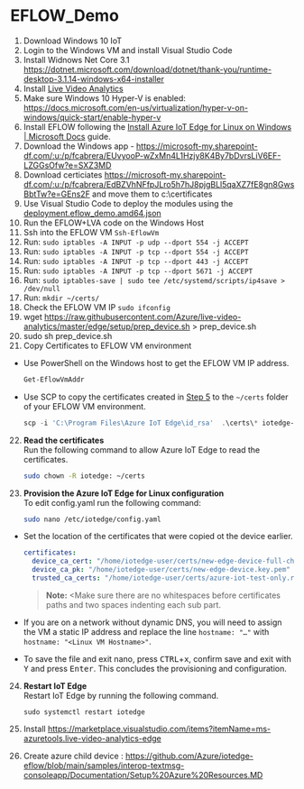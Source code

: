 # EFLOW_Demo

1. Download Windows 10 IoT
2. Login to the Windows VM and install Visual Studio Code
3. Install Widnows Net Core 3.1 https://dotnet.microsoft.com/download/dotnet/thank-you/runtime-desktop-3.1.14-windows-x64-installer
4. Install [Live Video Analytics](https://docs.microsoft.com/en-us/azure/media-services/live-video-analytics-edge/get-started-detect-motion-emit-events-quickstart)
5. Make sure Windows 10 Hyper-V is enabled: https://docs.microsoft.com/en-us/virtualization/hyper-v-on-windows/quick-start/enable-hyper-v
6. Install EFLOW following the [Install Azure IoT Edge for Linux on Windows | Microsoft Docs](https://docs.microsoft.com/en-us/azure/iot-edge/how-to-install-iot-edge-on-windows?view=iotedge-2018-06&tabs=windowsadmincenter) guide.
7. Download the Windows app - https://microsoft-my.sharepoint-df.com/:u:/p/fcabrera/EUvyooP-wZxMn4L1Hzjy8K4By7bDvrsLiV6EF-LZGGsOfw?e=SXZ3MD
8. Download certiciates https://microsoft-my.sharepoint-df.com/:u:/p/fcabrera/EdBZVhNFfpJLro5h7hJ8pjgBLl5qaXZ7fE8gn8GwsBbtTw?e=GEns2F  and move them to c:\certificates
9. Use Visual Studio Code to deploy the modules using the [deployment.eflow_demo.amd64.json](./deployment.eflow_demo.amd64.json)
10. Run the EFLOW+LVA code on the Windows Host
11. Ssh into the EFLOW VM  `Ssh-EflowVm`
12. Run: `sudo iptables -A INPUT -p udp --dport 554 -j ACCEPT`
13. Run: `sudo iptables -A INPUT -p tcp --dport 554 -j ACCEPT`
14. Run: `sudo iptables -A INPUT -p tcp --dport 443 -j ACCEPT` 
15. Run: `sudo iptables -A INPUT -p tcp --dport 5671 -j ACCEPT` 
16. Run: `sudo iptables-save | sudo tee /etc/systemd/scripts/ip4save > /dev/null`
17. Run: `mkdir ~/certs/`
18. Check the EFLOW VM IP `sudo ifconfig`
19. wget https://raw.githubusercontent.com/Azure/live-video-analytics/master/edge/setup/prep_device.sh > prep_device.sh
20. sudo sh prep_device.sh
21. Copy Certificates to EFLOW VM environment

   * Use PowerShell on the Windows host to get the EFLOW VM IP address.  

       ```powershell
       Get-EflowVmAddr
       ``` 

  * Use SCP to copy the certificates created in [Step 5](./Create%20Certificates%20for%20Authentication.MD) to the `~/certs` folder of your EFLOW VM environment.  
      ```powershell
      scp -i 'C:\Program Files\Azure IoT Edge\id_rsa'  .\certs\* iotedge-user@<eflowvm-ip>:~/certs/​
      ```
22. **Read the certificates**  
    Run the following command to allow Azure IoT Edge to read the certificates.
    ```bash
    sudo chown -R iotedge: ~/certs
    ```
23. **Provision the Azure IoT Edge for Linux configuration**  
    To edit config.yaml run the following command:
    ```bash
    sudo nano /etc/iotedge/config.yaml
    ```    
   * Set the location of the certificates that were copied ot the device earlier.
        ```yaml
        certificates:
          device_ca_cert: "/home/iotedge-user/certs/new-edge-device-full-chain.cert.pem"
          device_ca_pk: "/home/iotedge-user/certs/new-edge-device.key.pem"
          trusted_ca_certs: "/home/iotedge-user/certs/azure-iot-test-only.root.ca.cert.pem"
        ```
        > **Note:** <Make sure there are no whitespaces before certificates paths and two spaces indenting each sub part. 

   * If you are on a network without dynamic DNS, you will need to assign the VM a static IP address and replace the line
    `hostname: "…"` with `hostname: "<Linux VM Hostname>"`.
 
   * To save the file and exit nano, press <kbd>CTRL</kbd>+<kbd>x</kbd>, confirm save and exit with <kbd>Y</kbd> and press <kbd>Enter</kbd>. This concludes the provisioning and configuration.
   
24. **Restart IoT Edge**    
    Restart IoT Edge by running the following command.
    ```base
    sudo systemctl restart iotedge
    ```
    
25. Install https://marketplace.visualstudio.com/items?itemName=ms-azuretools.live-video-analytics-edge
26. Create azure child device : https://github.com/Azure/iotedge-eflow/blob/main/samples/interop-textmsg-consoleapp/Documentation/Setup%20Azure%20Resources.MD
